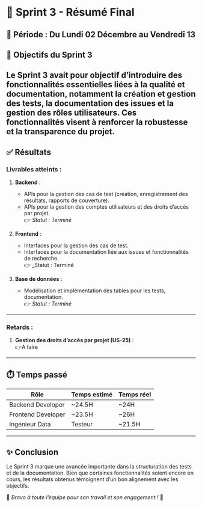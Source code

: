 # 🏁 Sprint 3 - Résumé Final  

## 📅 **Période** : Du Lundi 02 Décembre au Vendredi 13

## 🎯 **Objectifs du Sprint 3**  
Le Sprint 3 avait pour objectif d’introduire des fonctionnalités essentielles liées à la **qualité et documentation**, notamment la création et gestion des tests, la documentation des issues et la gestion des rôles utilisateurs. Ces fonctionnalités visent à renforcer la robustesse et la transparence du projet. 
---

## ✅ **Résultats**  

### **Livrables atteints :**  
1. **Backend** :  
   - APIs pour la gestion des cas de test (création, enregistrement des résultats, rapports de couverture).  
   - APIs pour la gestion des comptes utilisateurs et des droits d’accès par projet.  
   👉 _Statut : Terminé_

2. **Frontend** :  
   - Interfaces pour la gestion des cas de test.  
   - Interfaces pour la documentation liée aux issues et fonctionnalités de recherche.  
   👉 _Statut : Terminé

3. **Base de données** :  
   - Modélisation et implémentation des tables pour les tests, documentation.  
   👉 _Statut : Terminé_

---

### **Retards :**  
1. **Gestion des droits d’accès par projet (US-25)** :  
   👉A faire

---

## ⏱️ **Temps passé**  

| **Rôle**                  | **Temps estimé** | **Temps réel** |  
|---------------------------|------------------|----------------|  
| Backend Developer         | ~24.5H           | ~24H           |  
| Frontend Developer        | ~23.5H           | ~26H           |  
| Ingénieur Data | Testeur  | ~21.5H           | ~30H           |  

---

## ✨ **Conclusion**  
Le Sprint 3 marque une avancée importante dans la structuration des tests et de la documentation. Bien que certaines fonctionnalités soient encore en cours, les résultats obtenus témoignent d’un bon alignement avec les objectifs.  

🎉 _Bravo à toute l’équipe pour son travail et son engagement !_ 🎉  

